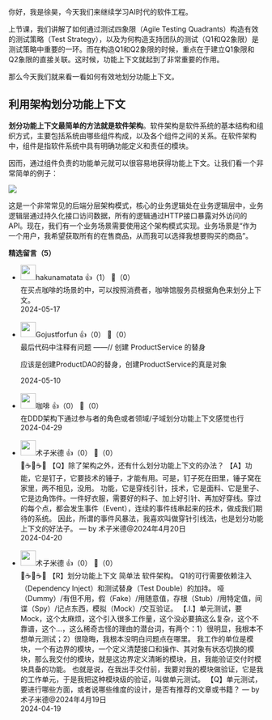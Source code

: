 你好，我是徐昊，今天我们来继续学习AI时代的软件工程。

上节课，我们讲解了如何通过测试四象限（Agile Testing Quadrants）构造有效的测试策略（Test Strategy），以及为何构造支持团队的测试（Q1和Q2象限）是测试策略中重要的一环。而在构造Q1和Q2象限的时候，重点在于建立Q1象限和Q2象限的直接关联。这时候，功能上下文就起到了非常重要的作用。

那么今天我们就来看一看如何有效地划分功能上下文。

## 利用架构划分功能上下文

**划分功能上下文最简单的方法就是软件架构**。软件架构是软件系统的基本结构和组织方式，主要包括系统由哪些组件构成，以及各个组件之间的关系。在软件架构中，组件是指软件系统中具有明确功能定义和责任的模块。

因而，通过组件负责的功能单元就可以很容易地获得功能上下文。让我们看一个非常简单的例子：

![](https://static001.geekbang.org/resource/image/08/01/085ddcb769ec544b7f6c0d833a5de901.jpg?wh=1417x635)

这是一个非常常见的后端分层架构模式，核心的业务逻辑处在业务逻辑层中，业务逻辑层通过持久化接口访问数据，所有的逻辑通过HTTP接口暴露对外访问的API。现在，我们有一个业务场景需要使用这个架构模式实现。业务场景是“作为一个用户，我希望获取所有的在售商品，从而我可以选择我想要购买的商品”。
<div><strong>精选留言（5）</strong></div><ul>
<li><img src="https://static001.geekbang.org/account/avatar/00/3a/f9/69/106f4ff9.jpg" width="30px"><span>hakunamatata</span> 👍（1） 💬（0）<div>在买点咖啡的场景的中，可以按照消费者，咖啡馆服务员根据角色来划分上下文。</div>2024-05-17</li><br/><li><img src="https://static001.geekbang.org/account/avatar/00/12/1c/cd/8d552516.jpg" width="30px"><span>Gojustforfun</span> 👍（0） 💬（0）<div>最后代码中注释有问题 ——&#47;&#47; 创建 ProductService 的替身

应该是创建ProductDAO的替身，创建ProductService的真是对象</div>2024-05-10</li><br/><li><img src="https://static001.geekbang.org/account/avatar/00/11/95/53/70a70139.jpg" width="30px"><span>咖啡</span> 👍（0） 💬（0）<div>在DDD架构下通过参与者的角色或者领域&#47;子域划分功能上下文感觉也行</div>2024-04-29</li><br/><li><img src="https://static001.geekbang.org/account/avatar/00/1c/f6/27/c27599ae.jpg" width="30px"><span>术子米德</span> 👍（0） 💬（0）<div>🤔☕️🤔☕️🤔
【Q】除了架构之外，还有什么划分功能上下文的办法？
【A】功能，它是钉子，它要技术的锤子，才能有用。可是，钉子死在田里，锤子窝在家里，两不相见，没用。
功能，它是穿线引针，技术，它是面料、它是里子、它是边角饰件。一件好衣服，需要好的料子、加上好引针、再加好穿线。穿过的每个点，都会发生事件（Event），连续的事件线串起来的技术，做成我们期待的系统。
因此，所谓的事件风暴法，我喜欢叫做穿针引线法，也是划分功能上下文的好法子。
— by 术子米德@2024年4月20日</div>2024-04-20</li><br/><li><img src="https://static001.geekbang.org/account/avatar/00/1c/f6/27/c27599ae.jpg" width="30px"><span>术子米德</span> 👍（0） 💬（0）<div>🤔☕️🤔☕️🤔
【R】划分功能上下文 简单法 软件架构。
Q1的可行需要依赖注入（Dependency Inject）和测试替身（Test Double）的加持。
哑（Dummy）&#47;有但不用，假（Fake）&#47;用随意值，存根（Stub）&#47;用特定值，间谍（Spy）&#47;记点东西，模拟（Mock）&#47;交互验证。
【.I.】单元测试，要Mock，这个太麻烦，这个引入很多工作量，这个没必要搞这么复杂，这个不靠谱，这个…，这么稀奇古怪的理由的潜台词，有两个：1）很明显，我根本不想单元测试；2）很隐晦，我根本没明白问题点在哪里。
我工作的单位是模块，一个有边界的模块，一个定义清楚接口和操作、其对象有状态切换的模块，那么我交付的模块，就是这边界定义清晰的模块，且，我能验证交付时模块具备的功能。
也就是说，在我出手交付前，我要对我的模块做验证，它是我的工作单元，于是我把这种模块级的验证，叫做单元测试。
【Q】单元测试，要进行哪些方面，或者说哪些维度的设计，是否有推荐的文章或书籍？
— by 术子米德@2024年4月19日</div>2024-04-19</li><br/>
</ul>
